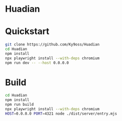 # Huadian

# Quickstart

```bash
git clone https://github.com/Ky9oss/Huadian
cd Huadian
npm install
npx playwright install --with-deps chromium
npm run dev -- --host 0.0.0.0
```

# Build

```bash
cd Huadian
npm install
npm run build
npx playwright install --with-deps chromium
HOST=0.0.0.0 PORT=4321 node ./dist/server/entry.mjs
```
